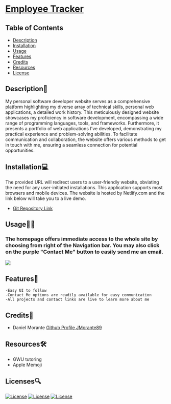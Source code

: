 # [Employee Tracker](https://github.com/JMorante89/Employee-Tracker)

  ## Table of Contents
  - [Description](#description📝)
  - [Installation](#installation💻)
  - [Usage](#usage👨‍💻)
  - [Features](#features🎁)
  - [Credits](#credits📣)
  - [Resources](#resources🛠️)
  - [License](#licenses🔍)

## Description📝
My personal software developer website serves as a comprehensive platform highlighting my diverse array of technical skills, personal web applications, a detailed work history. This meticulously designed website showcases my proficiency in software development, encompassing a wide range of programming languages, tools, and frameworks. Furthermore, it presents a portfolio of web applications I've developed, demonstrating my practical experience and problem-solving abilities. To facilitate communication and collaboration, the website offers various methods to get in touch with me, ensuring a seamless connection for potential opportunities.

## Installation💻
The provided URL will redirect users to a user-friendly website, obviating the need for any user-initiated installations. This application supports most browsers and mobile devices. The website is hosted by Netlify.com and the link below will take you to a live demo.
- [Git Repository Link](https://github.com/JMorante89/Employee-Tracker)

## Usage👨‍💻
### The homepage offers immediate access to the whole site by choosing from right of the Navigation bar.  You may also click on the purple "Contact Me" button to easily send me an email.  
![](./assets/readme/homepage.png)


## Features🎁
    -Easy UI to follow  
    -Contact Me options are readily available for easy communication 
    -All projects and contact links are live to learn more about me

 ## Credits📣
- Daniel Morante 
  [Github Profile JMorante89](https://github.com/JMorante89)

## Resources🛠️
- GWU tutoring
- Apple Memoji

## Licenses🔍
[![License](https://img.shields.io/badge/License-Apache-blue.svg)](https://www.apache.org/licenses/LICENSE-2.0) [![License](https://img.shields.io/badge/License-GNU-blue.svg)](https://www.gnu.org/licenses/gpl-3.0.en.html) [![License](https://img.shields.io/badge/License-MPL_2.0-blue.svg)](https://www.mozilla.org/en-US/MPL/2.0/) 